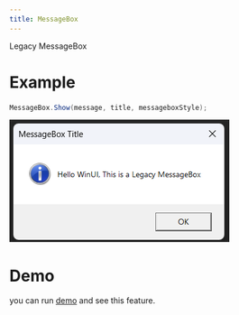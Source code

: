 ```yaml
---
title: MessageBox
---
```


Legacy MessageBox

# Example

```cs
MessageBox.Show(message, title, messageboxStyle);
```

![DevWinUI](https://raw.githubusercontent.com/ghost1372/DevWinUI-Resources/refs/heads/main/DevWinUI-Docs/LegacyMessageBox.png)

# Demo
you can run [demo](https://github.com/Ghost1372/DevWinUI) and see this feature.